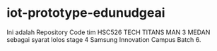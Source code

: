 # iot-prototype-edunudgeai
Ini adalah Repository Code tim HSC526 TECH TITANS MAN 3 MEDAN sebagai syarat lolos stage 4 Samsung Innovation Campus Batch 6. 
